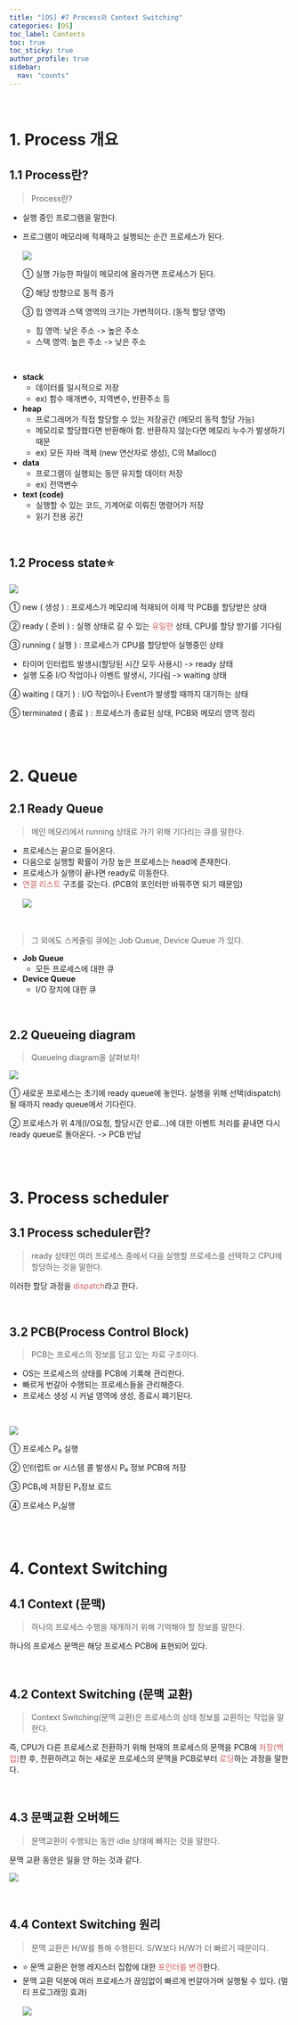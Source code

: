 ```yaml
---
title: "[OS] #7 Process와 Context Switching"
categories: [OS]
toc_label: Contents
toc: true
toc_sticky: true
author_profile: true
sidebar:
  nav: "counts"
---
```


<br>

# 1. Process 개요

## 1.1 Process란?

> Process란?

- 실행 중인 프로그램을 말한다.
- 프로그램이 메모리에 적재하고 실행되는 순간 프로세스가 된다.<br><br>
  ![](https://velog.velcdn.com/images/sieunpark/post/bf4f8b88-a824-4293-9220-3ad6f5d0d3dd/image.jpg)

  ① 실행 가능한 파일이 메모리에 올라가면 프로세스가 된다.

  ② 해당 방향으로 동적 증가

  ③ 힙 영역과 스택 영역의 크기는 가변적이다. (동적 할당 영역)

  - 힙 영역: 낮은 주소 -> 높은 주소<br>
  - 스택 영역: 높은 주소 -> 낮은 주소

<br>

- **stack**
  - 데이터를 일시적으로 저장
  - ex) 함수 매개변수, 지역변수, 반환주소 등
- **heap**
  - 프로그래머가 직접 할당할 수 있는 저장공간 (메모리 동적 할당 가능)
  - 메모리로 할당했다면 반환해야 함. 반환하지 않는다면 메모리 누수가 발생하기 때문
  - ex) 모든 자바 객체 (new 연산자로 생성), C의 Malloc()
- **data**
  - 프로그램이 실행되는 동안 유지할 데이터 저장
  - ex) 전역변수
- **text (code)**
  - 실행할 수 있는 코드, 기계어로 이뤄진 명령어가 저장
  - 읽기 전용 공간

<br>

## 1.2 Process state⭐

![](https://velog.velcdn.com/images/sieunpark/post/7ae21855-faaa-47f6-b50c-2f5fa40f5a1b/image.jpg)

① new ( 생성 ) : 프로세스가 메모리에 적재되어 이제 막 PCB를 할당받은 상태

② ready ( 준비 ) : 실행 상태로 갈 수 있는 <span style="color:indianred">유일한</span> 상태, CPU를 할당 받기를 기다림

③ running ( 실행 ) : 프로세스가 CPU를 할당받아 실행중인 상태

- 타이머 인터럽트 발생시(할당된 시간 모두 사용시) -> ready 상태
- 실행 도중 I/O 작업이나 이벤트 발생시, 기다림 -> waiting 상태

④ waiting ( 대기 ) : I/O 작업이나 Event가 발생할 때까지 대기하는 상태

⑤ terminated ( 종료 ) : 프로세스가 종료된 상태, PCB와 메모리 영역 정리

<br><br>

# 2. Queue

## 2.1 Ready Queue

> 메인 메모리에서 running 상태로 가기 위해 기다리는 큐를 말한다.

- 프로세스는 끝으로 들어온다.
- 다음으로 실행할 확률이 가장 높은 프로세스는 head에 존재한다.
- 프로세스가 실행이 끝나면 ready로 이동한다.
- <span style="color:indianred">연결 리스트</span> 구조를 갖는다. (PCB의 포인터만 바꿔주면 되기 때문임)<br><br>
  ![](https://velog.velcdn.com/images/sieunpark/post/3e07a881-782b-4e3a-892e-d99699982390/image.jpg)

<br>

> 그 외에도 스케줄링 큐에는 Job Queue, Device Queue 가 있다.

- **Job Queue**
  - 모든 프로세스에 대한 큐
- **Device Queue**
  - I/O 장치에 대한 큐

<br>

## 2.2 Queueing diagram

> Queueing diagram을 살펴보자!

![](https://velog.velcdn.com/images/sieunpark/post/7d1d7e41-e9dd-4b41-9ec0-507411299cc1/image.jpg)

① 새로운 프로세스는 초기에 ready queue에 놓인다.
실행을 위해 선택(dispatch) 될 때까지 ready queue에서 기다린다.

② 프로세스가 위 4개(I/O요청, 할당시간 만료...)에 대한 이벤트 처리를 끝내면 다시 ready queue로 돌아온다. -> PCB 반납

<br><br>

# 3. Process scheduler

## 3.1 Process scheduler란?

> ready 상태인 여러 프로세스 중에서 다음 실행할 프로세스를 선택하고 CPU에 할당하는 것을 말한다.

이러한 할당 과정을 <span style="color:indianred">dispatch</span>라고 한다.

<br>

## 3.2 PCB(Process Control Block)

> PCB는 프로세스의 정보를 담고 있는 자료 구조이다.

- OS는 프로세스의 상태를 PCB에 기록해 관리한다.
- 빠르게 번갈아 수행되는 프로세스들을 관리해준다.
- 프로세스 생성 시 커널 영역에 생성, 종료시 폐기된다.

<br>

![](https://velog.velcdn.com/images/sieunpark/post/abb48bb5-9fda-445d-bb67-b42263e857b3/image.jpg)

① 프로세스 P₀ 실행

② 인터럽트 or 시스템 콜 발생시 P₀ 정보 PCB에 저장

③ PCB₁에 저장된 P₁정보 로드

④ 프로세스 P₁실행

<br><br>

# 4. Context Switching

## 4.1 Context (문맥)

> 하나의 프로세스 수행을 재개하기 위해 기억해야 할 정보를 말한다.

하나의 프로세스 문맥은 해당 프로세스 PCB에 표현되어 있다.

<br>

## 4.2 Context Switching (문맥 교환)

> Context Switching(문맥 교환)은 프로세스의 상태 정보를 교환하는 작업을 말한다.

즉, CPU가 다른 프로세스로 전환하기 위해 현재의 프로세스의 문맥을 PCB에 <span style="color:indianred">저장(백업)</span>한 후, 전환하려고 하는 새로운 프로세스의 문맥을 PCB로부터 <span style="color:indianred">로딩</span>하는 과정을 말한다.

<br>

## 4.3 문맥교환 오버헤드

> 문맥교환이 수행되는 동안 idle 상태에 빠지는 것을 말한다.

문맥 교환 동안은 일을 안 하는 것과 같다.

![](https://velog.velcdn.com/images/sieunpark/post/fa4072f0-c299-4596-9f0d-78f290725fc9/image.jpg)

<br>

## 4.4 Context Switching 원리

> 문맥 교환은 H/W를 통해 수행된다. S/W보다 H/W가 더 빠르기 때문이다.

- ⭐ 문맥 교환은 현행 레지스터 집합에 대한 <span style="color:indianred">포인터를 변경</span>한다.
- 문맥 교환 덕분에 여러 프로세스가 끊임없이 빠르게 번갈아가며 실행될 수 있다. (멀티 프로그래밍 효과)<br><br>
  ![](https://velog.velcdn.com/images/sieunpark/post/33ed7732-1325-499d-b92c-0734dae3ba36/image.jpg)

<br>
